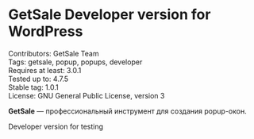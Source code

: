 # GetSale Developer version for WordPress
Contributors: GetSale Team  
Tags: getsale, popup, popups, developer  
Requires at least: 3.0.1  
Tested up to: 4.7.5  
Stable tag: 1.0.1  
License: GNU General Public License, version 3  

**GetSale** &mdash; профессиональный инструмент для создания popup-окон.

Developer version for testing